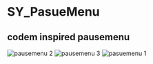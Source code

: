 # SY_PasueMenu
  ## codem inspired pausemenu
  
![pausemenu 2](https://github.com/SYNO-SY/SY_PauseMenu/assets/89760730/8cd5f5a5-1163-4b89-8e37-4372a3e31813)
![pausemenu 3](https://github.com/SYNO-SY/SY_PauseMenu/assets/89760730/31cb6641-4702-4711-8650-0ed87523c68a)
![pasuemenu 1](https://github.com/SYNO-SY/SY_PauseMenu/assets/89760730/ba0fca6f-3b79-4ae1-b7f9-17b8e310909d)
